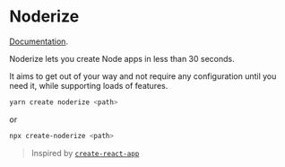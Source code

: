 # Noderize

[Documentation](https://cretezy.github.io/noderize).

Noderize lets you create Node apps in less than 30 seconds.

It aims to get out of your way and not require any configuration until you need it, while supporting loads of features.

```bash
yarn create noderize <path>
```

or

```bash
npx create-noderize <path>
```

> Inspired by [`create-react-app`](https://github.com/facebook/create-react-app)
